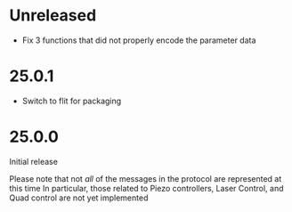 # Unreleased

- Fix 3 functions that did not properly encode the parameter data

# 25.0.1

- Switch to flit for packaging

# 25.0.0

Initial release

Please note that not _all_ of the messages in the protocol are represented at this time
In particular, those related to Piezo controllers, Laser Control, and Quad control are not yet implemented
